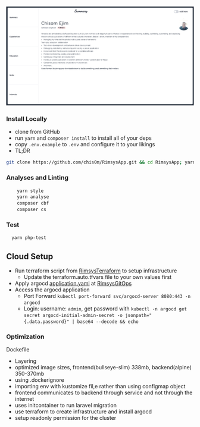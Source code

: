 
![](client/static/portfolio.png?raw=true)

### Install Locally

* clone from GitHub
* run `yarn` and `composer install` to install all of your deps
* copy `.env.example` to `.env` and configure it to your likings
* TL;DR
 ```bash
git clone https://github.com/chis0m/RimsysApp.git && cd RimsysApp; yarn install; composer install; cp .env.example .env; yarn api; yarn dev
 ```


### Analyses and Linting
```bash
    yarn style
    yarn analyse
    composer cbf
    composer cs
```


### Test
```bash
  yarn php-test
```

## Cloud Setup
- Run terraform script from [RimsysTerraform](https://github.com/chis0m/RimsysTerraform) to setup infrastructure
  - Update the terraform.auto.tfvars file to your own values first
- Apply argocd [application.yaml](https://github.com/chis0m/RimsysGitOps/blob/master/argocd/application.yaml) at [RimsysGitOps](https://github.com/chis0m/RimsysGitOps)
- Access the argocd application 
    - Port Forward `kubectl port-forward svc/argocd-server 8080:443 -n argocd`
    - Login: username: `admin`, get password with `kubectl -n argocd get secret argocd-initial-admin-secret -o jsonpath="{.data.password}" | base64 --decode && echo`


### Optimization
Dockefile
- Layering
- optimized image sizes, frontend(bullseye-slim) 338mb, backend(alpine) 350-370mb
- using .dockerignore
- importing env with kustomize fil,e rather than using configmap object
- frontend communicates to backend through service and not through the internet
- uses initcontainer to run laravel migration
- use terraform to create infrastructure and install argocd
- setup readonly permission for the cluster